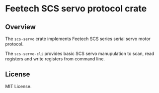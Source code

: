 # Feetech SCS servo protocol crate

## Overview

The `scs-servo` crate implements Feetech SCS series serial servo motor protocol.

The `scs-servo-cli` provides basic SCS servo manupulation to scan, read registers and write registers from command line.

## License

MIT License.